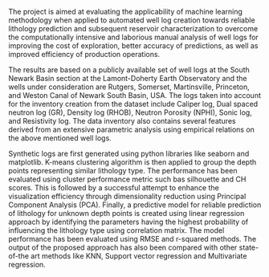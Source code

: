 The project is aimed at evaluating the applicability of machine learning methodology when applied to automated well log creation towards reliable lithology prediction and subsequent reservoir characterization to overcome the computationally intensive and laborious manual analysis of well logs for improving the cost of exploration, better accuracy of predictions, as well as improved efficiency of production operations.

The results are based on a publicly available set of well logs at the South Newark Basin section at the Lamont-Doherty Earth Observatory and the wells under consideration are Rutgers, Somerset, Martinsville, Princeton, and Weston Canal of Newark South Basin, USA. The logs taken into account for the inventory creation from the dataset include Caliper log, Dual spaced neutron log (GR), Density log (RHOB), Neutron Porosity (NPHI), Sonic log, and Resistivity log. The data inventory also contains several features derived from an extensive parametric analysis using empirical relations on the above mentioned well logs.

Synthetic logs are first generated using python libraries like seaborn and matplotlib. K-means clustering algorithm is then applied to group the depth points representing similar lithology type. The performance has been evaluated using cluster performance metric such bas silhouette and CH scores. This is followed by a successful attempt to enhance the visualization efficiency through dimensionality reduction using Principal Component Analysis (PCA). Finally, a predictive model for reliable prediction of lithology for unknown depth points is created using linear regression approach by identifying the parameters having the highest probability of influencing the lithology type using correlation matrix. The model performance has been evaluated using RMSE and r-squared methods. The output of the proposed approach has also been compared with other state-of-the art methods like KNN, Support vector regression and Multivariate regression.
